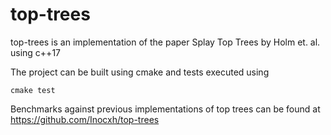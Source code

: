 # top-trees

top-trees is an implementation of the paper Splay Top Trees by Holm et. al. using c++17

The project can be built using cmake and tests executed using

```
cmake test
```

Benchmarks against previous implementations of top trees can be found at https://github.com/Inocxh/top-trees
